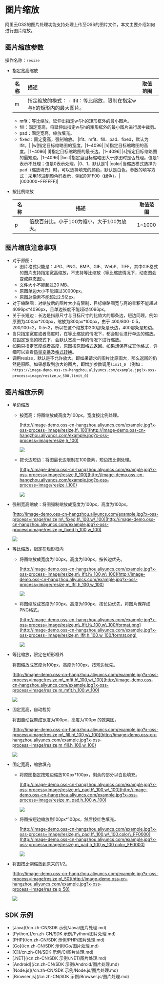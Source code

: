 # 图片缩放

阿里云OSS的图片处理功能支持处理上传至OSS的图片文件，本文主要介绍如何进行图片缩放。

## 图片缩放参数

操作名称：`resize`

-   指定宽高缩放

    |名称|描述|取值范围|
    |:-|:-|:---|
    |m|指定缩放的模式：     -   lfit：等比缩放，限制在指定w与h的矩形内的最大图片。
    -   mfit：等比缩放，延伸出指定w与h的矩形框外的最小图片。
    -   fill：固定宽高，将延伸出指定w与h的矩形框外的最小图片进行居中裁剪。
    -   pad：固定宽高，缩放填充。
    -   fixed：固定宽高，强制缩放。
|lfit、mfit、fill、pad、fixed，默认为lfit。|
    |w|指定目标缩略图的宽度。|1~4096|
    |h|指定目标缩略图的高度。|1~4096|
    |l|指定目标缩略图的最长边。|1~4096|
    |s|指定目标缩略图的最短边。|1~4096|
    |limit|指定当目标缩略图大于原图时是否处理。值是1表示不处理；值是0表示处理。|0、1，默认是1|
    |color|当缩放模式选择为pad（缩放填充）时，可以选择填充的颜色，默认是白色。参数的填写方式：采用16进制颜色码表示，例如00FF00（绿色）。|\[000000~FFFFFF\]|

-   按比例缩放

    |名称|描述|取值范围|
    |--|--|----|
    |p|倍数百分比。小于100为缩小，大于100为放大。|1~1000|


## 图片缩放注意事项

-   对于原图：
    -   图片格式只能是：JPG、PNG、BMP、GIF、WebP、TIFF。其中GIF格式的图片支持指定宽高缩放，不支持等比缩放（等比缩放情况下，动态图会变成静态图）。
    -   文件大小不能超过20 MB。
    -   原图单边大小不能超过30000px。
    -   原图总像素不能超过2.5亿px。
-   对于缩略图：对缩放后的图片大小有限制，目标缩略图宽与高的乘积不能超过4096px\*4096px，且单边长度不能超过4096px。
-   关于长短边：长边是指原尺寸与目标尺寸的比值大的那条边，短边同理。例如原图为400px\*200px，缩放为800px\*100px，由于 400/800=0.5，200/100=2，0.5<2，所以在这个缩放中200那条是长边，400那条是短边。
-   当只指定宽度或者高度时，在等比缩放的情况下，都会默认进行单边的缩放。在固定宽高的模式下，会默认宽高一样的情况下进行缩放。
-   如果只指定宽度或者高度，原图按原图格式返回。如果想保存成其他格式，详细可以查看[质量变换](/cn.zh-CN/开发指南/数据处理/图片处理指南/格式转换/质量变换.md)及[格式转换](/cn.zh-CN/开发指南/数据处理/图片处理指南/格式转换/格式转换.md)。
-   调用resize，默认是不允许放大。即如果请求的图片比原图大，那么返回的仍然是原图。如果想取到放大的图片，即增加参数调用`limit_0` （例如：`https://image-demo.oss-cn-hangzhou.aliyuncs.com/example.jpg?x-oss-process=image/resize,w_500,limit_0`）

## 图片缩放示例

-   单边缩放
    -   按宽高：将图缩放成高度为100px，宽度按比例处理。

        [http://image-demo.oss-cn-hangzhou.aliyuncs.com/example.jpg?x-oss-process=image/resize,h\_100](http://image-demo.oss-cn-hangzhou.aliyuncs.com/example.jpg?x-oss-process=image/resize,h_100)

        ![](https://static-aliyun-doc.oss-cn-hangzhou.aliyuncs.com/assets/img/zh-CN/9822359951/p2414.jpg)

    -   按长边短边：将图最长边限制在100像素，短边按比例处理。

        [http://image-demo.oss-cn-hangzhou.aliyuncs.com/example.jpg?x-oss-process=image/resize,l\_100](http://image-demo.oss-cn-hangzhou.aliyuncs.com/example.jpg?x-oss-process=image/resize,l_100)

        ![](https://static-aliyun-doc.oss-cn-hangzhou.aliyuncs.com/assets/img/zh-CN/9822359951/p2415.jpg)

-   强制宽高缩放：将图强制缩放成宽度为100px，高度为100px。

    [http://image-demo.oss-cn-hangzhou.aliyuncs.com/example.jpg?x-oss-process=image/resize,m\_fixed,h\_100,w\_100](http://image-demo.oss-cn-hangzhou.aliyuncs.com/example.jpg?x-oss-process=image/resize,m_fixed,h_100,w_100)

    ![](https://static-aliyun-doc.oss-cn-hangzhou.aliyuncs.com/assets/img/zh-CN/9822359951/p2416.jpg)

-   等比缩放，限定在矩形框内
    -   将图缩放成宽度为100px，高度为100px，按长边优先。

        [http://image-demo.oss-cn-hangzhou.aliyuncs.com/example.jpg?x-oss-process=image/resize,m\_lfit,h\_100,w\_100](http://image-demo.oss-cn-hangzhou.aliyuncs.com/example.jpg?x-oss-process=image/resize,m_lfit,h_100,w_100)

        ![](https://static-aliyun-doc.oss-cn-hangzhou.aliyuncs.com/assets/img/zh-CN/9822359951/p2418.png)

    -   将图缩放成宽度为100px，高度为100px，按长边优先，将图片保存成PNG格式。

        [http://image-demo.oss-cn-hangzhou.aliyuncs.com/example.jpg?x-oss-process=image/resize,m\_lfit,h\_100,w\_100/format,png](http://image-demo.oss-cn-hangzhou.aliyuncs.com/example.jpg?x-oss-process=image/resize,m_lfit,h_100,w_100/format,png)

        ![](https://static-aliyun-doc.oss-cn-hangzhou.aliyuncs.com/assets/img/zh-CN/9822359951/p2419.png)

-   等比缩放，限定在矩形框外

    将图缩放成宽度为100px，高度为100px，按短边优先。

    [http://image-demo.oss-cn-hangzhou.aliyuncs.com/example.jpg?x-oss-process=image/resize,m\_mfit,h\_100,w\_100](http://image-demo.oss-cn-hangzhou.aliyuncs.com/example.jpg?x-oss-process=image/resize,m_mfit,h_100,w_100)

    ![](https://static-aliyun-doc.oss-cn-hangzhou.aliyuncs.com/assets/img/zh-CN/9822359951/p2420.jpg)

-   固定宽高，自动裁剪

    将图自动裁剪成宽度为100px，高度为100px 的效果图。

    [http://image-demo.oss-cn-hangzhou.aliyuncs.com/example.jpg?x-oss-process=image/resize,m\_fill,h\_100,w\_100](http://image-demo.oss-cn-hangzhou.aliyuncs.com/example.jpg?x-oss-process=image/resize,m_fill,h_100,w_100)

    ![](https://static-aliyun-doc.oss-cn-hangzhou.aliyuncs.com/assets/img/zh-CN/9822359951/p2421.jpg)

-   固定宽高，缩放填充
    -   将原图指定按短边缩放100px\*100px，剩余的部分以白色填充。

        [http://image-demo.oss-cn-hangzhou.aliyuncs.com/example.jpg?x-oss-process=image/resize,m\_pad,h\_100,w\_100](http://image-demo.oss-cn-hangzhou.aliyuncs.com/example.jpg?x-oss-process=image/resize,m_pad,h_100,w_100)

        ![](https://static-aliyun-doc.oss-cn-hangzhou.aliyuncs.com/assets/img/zh-CN/9822359951/p2422.jpg)

    -   将图按短边缩放到100px\*100px，然后按红色填充。

        [http://image-demo.oss-cn-hangzhou.aliyuncs.com/example.jpg?x-oss-process=image/resize,m\_pad,h\_100,w\_100,color\_FF0000](http://image-demo.oss-cn-hangzhou.aliyuncs.com/example.jpg?x-oss-process=image/resize,m_pad,h_100,w_100,color_FF0000)

        ![](https://static-aliyun-doc.oss-cn-hangzhou.aliyuncs.com/assets/img/zh-CN/9822359951/p2423.jpg)

-   将图按比例缩放到原来的1/2。

    [http://image-demo.oss-cn-hangzhou.aliyuncs.com/example.jpg?x-oss-process=image/resize,p\_50](http://image-demo.oss-cn-hangzhou.aliyuncs.com/example.jpg?x-oss-process=image/resize,p_50)

    ![](https://static-aliyun-doc.oss-cn-hangzhou.aliyuncs.com/assets/img/zh-CN/9822359951/p2425.jpg)


## SDK 示例

-   [Java](/cn.zh-CN/SDK 示例/Java/图片处理.md)
-   [Python](/cn.zh-CN/SDK 示例/Python/图片处理.md)
-   [PHP](/cn.zh-CN/SDK 示例/PHP/图片处理.md)
-   [Go](/cn.zh-CN/SDK 示例/Go/图片处理.md)
-   [C](/cn.zh-CN/SDK 示例/C/图片处理.md)
-   [.NET](/cn.zh-CN/SDK 示例/.NET/图片处理.md)
-   [Android](/cn.zh-CN/SDK 示例/Android/图片处理.md)
-   [Node.js](/cn.zh-CN/SDK 示例/Node.js/图片处理.md)
-   [Browser.js](/cn.zh-CN/SDK 示例/Browser.js/图片处理.md)

